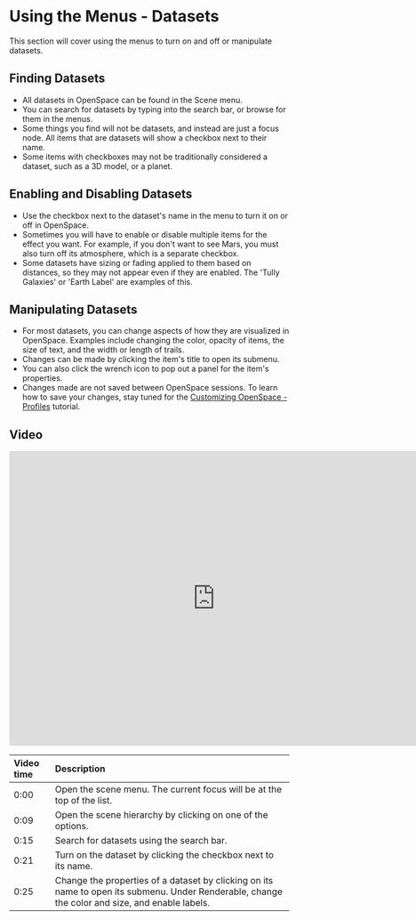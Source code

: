 # Using the Menus - Datasets
This section will cover using the menus to turn on and off or manipulate datasets.

## Finding Datasets
 - All datasets in OpenSpace can be found in the Scene menu.
 - You can search for datasets by typing into the search bar, or browse for them in the menus.
 - Some things you find will not be datasets, and instead are just a focus node. All items that are datasets will show a checkbox next to their name.
 - Some items with checkboxes may not be traditionally considered a dataset, such as a 3D model, or a planet.

## Enabling and Disabling Datasets
 - Use the checkbox next to the dataset's name in the menu to turn it on or off in OpenSpace.
 - Sometimes you will have to enable or disable multiple items for the effect you want. For example, if you don't want to see Mars, you must also turn off its atmosphere, which is a separate checkbox.
 - Some datasets have sizing or fading applied to them based on distances, so they may not appear even if they are enabled. The 'Tully Galaxies' or 'Earth Label' are examples of this.

## Manipulating Datasets
 - For most datasets, you can change aspects of how they are visualized in OpenSpace. Examples include changing the color, opacity of items, the size of text, and the width or length of trails.
 - Changes can be made by clicking the item's title to open its submenu.
 - You can also click the wrench icon to pop out a panel for the item's properties.
 - Changes made are not saved between OpenSpace sessions. To learn how to save your changes, stay tuned for the [Customizing OpenSpace - Profiles](/docs/tutorials/users/customizingprofiles) tutorial.


## Video
<iframe width="740" height="530" src="https://www.youtube.com/embed/MGnsgElqo1w" frameborder="0" allow="autoplay; encrypted-media" allowfullscreen></iframe>

| Video time | Description |
|:-------------|:------------------|
| 0:00 | Open the scene menu. The current focus will be at the top of the list. |
| 0:09 | Open the scene hierarchy by clicking on one of the options. |
| 0:15 | Search for datasets using the search bar. |
| 0:21 | Turn on the dataset by clicking the checkbox next to its name. |
| 0:25 | Change the properties of a dataset by clicking on its name to open its submenu. Under Renderable, change the color and size, and enable labels. |
